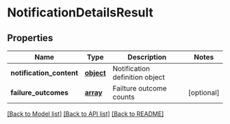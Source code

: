 # NotificationDetailsResult

## Properties
Name | Type | Description | Notes
------------ | ------------- | ------------- | -------------
**notification_content** | [**object**](.md) | Notification definition object | 
**failure_outcomes** | [**array**](.md) | Failture outcome counts | [optional] 

[[Back to Model list]](../README.md#documentation-for-models) [[Back to API list]](../README.md#documentation-for-api-endpoints) [[Back to README]](../README.md)

